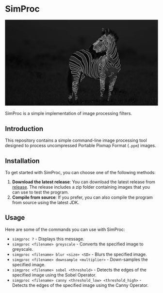 # SimProc
![](https://github.com/tfchan-lab/simproc/blob/master/demo.jpg)

SimProc is a simple implementation of image processing filters.

## Introduction
This repository contains a simple command-line image processing tool designed to process uncompressed Portable Pixmap Format (`.ppm`) images.

## Installation
To get started with SimProc, you can choose one of the following methods:

1. **Download the latest release**: You can download the latest release from [release](https://github.com/tfchan-lab/simproc/releases/tag/v1.0). The release includes a zip folder containing images that you can use to test the program.
2. **Compile from source**: If you prefer, you can also compile the program from source using the latest JDK.

## Usage
Here are some of the commands you can use with SimProc:

- `simgproc ?` - Displays this message.
- `simgproc <filename> greyscale` - Converts the specified image to greyscale.
- `simgproc <filename> blur <size> <SD>` - Blurs the specified image.
- `simgproc <filename> downsample <multiplier>` - Down-samples the specified image.
- `simgproc <filename> sobel <threshold>` - Detects the edges of the specified image using the Sobel Operator.
- `simgproc <filename> canny <threshold_low> <threshold_high>` - Detects the edges of the specified image using the Canny Operator.
